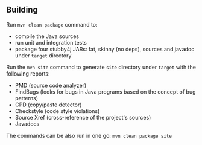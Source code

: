 ## Building
Run `mvn clean package` command to:
* compile the Java sources
* run unit and integration tests
* package four stubby4j JARs: fat, skinny (no deps), sources and javadoc under `target` directory

Run the `mvn site` command to generate `site` directory under `target` with the following reports:
* PMD (source code analyzer)
* FindBugs (looks for bugs in Java programs based on the concept of bug patterns)
* CPD (copy/paste detector)
* Checkstyle (code style violations)
* Source Xref (cross-reference of the project's sources)
* Javadocs

The commands can be also run in one go: `mvn clean package site`